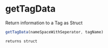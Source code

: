 # getTagData

Return information to a Tag as Struct

```javascript
getTagData(nameSpaceWithSeperator, tagName)
```

```javascript
returns struct
```
